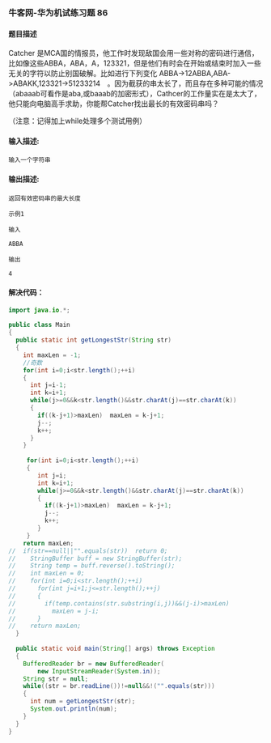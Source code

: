 ### 牛客网-华为机试练习题 86

#### 题目描述

Catcher 是MCA国的情报员，他工作时发现敌国会用一些对称的密码进行通信，比如像这些ABBA，ABA，A，123321，但是他们有时会在开始或结束时加入一些无关的字符以防止别国破解。比如进行下列变化 ABBA->12ABBA,ABA->ABAKK,123321->51233214　。因为截获的串太长了，而且存在多种可能的情况（abaaab可看作是aba,或baaab的加密形式），Cathcer的工作量实在是太大了，他只能向电脑高手求助，你能帮Catcher找出最长的有效密码串吗？

（注意：记得加上while处理多个测试用例）

#### 输入描述:

```
输入一个字符串
```

#### 输出描述:

```
返回有效密码串的最大长度

示例1

输入

ABBA

输出

4
```
#### 解决代码：
```java
import java.io.*;
  
public class Main
{
  public static int getLongestStr(String str)
  {
    int maxLen = -1;
    //奇数
    for(int i=0;i<str.length();++i)
    {
      int j=i-1;
      int k=i+1;
      while(j>=0&&k<str.length()&&str.charAt(j)==str.charAt(k))
      {
        if((k-j+1)>maxLen)  maxLen = k-j+1;
        j--;
        k++;
      }
    }
      
     for(int i=0;i<str.length();++i)
     {
        int j=i;
        int k=i+1;
        while(j>=0&&k<str.length()&&str.charAt(j)==str.charAt(k))
        {
          if((k-j+1)>maxLen)  maxLen = k-j+1;
          j--;
          k++;
        }
     }
    return maxLen;
//  if(str==null||"".equals(str))  return 0;
//    StringBuffer buff = new StringBuffer(str);
//    String temp = buff.reverse().toString();
//    int maxLen = 0;
//    for(int i=0;i<str.length();++i)
//      for(int j=i+1;j<=str.length();++j)
//      {
//        if(temp.contains(str.substring(i,j))&&(j-i)>maxLen)
//          maxLen = j-i;
//      }
//    return maxLen;
  }
    
  public static void main(String[] args) throws Exception
  {
    BufferedReader br = new BufferedReader(
        new InputStreamReader(System.in));
    String str = null;
    while((str = br.readLine())!=null&&!("".equals(str)))
    {
      int num = getLongestStr(str);
      System.out.println(num);
    }
  }
}

```